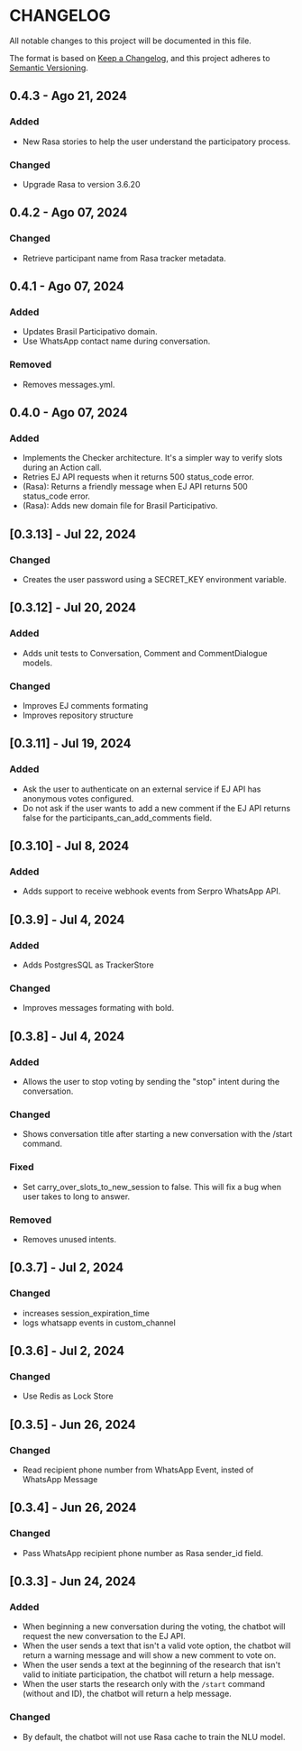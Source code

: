 # CHANGELOG

All notable changes to this project will be documented in this file.

The format is based on [Keep a Changelog](https://keepachangelog.com/en/1.1.0/),
and this project adheres to [Semantic Versioning](https://semver.org/spec/v2.0.0.html).


## 0.4.3 - Ago 21, 2024

### Added

- New Rasa stories to help the user understand the participatory process.

### Changed

-  Upgrade Rasa to version 3.6.20


## 0.4.2 - Ago 07, 2024

### Changed

- Retrieve participant name from Rasa tracker metadata.

## 0.4.1 - Ago 07, 2024

### Added

- Updates Brasil Participativo domain.
- Use WhatsApp contact name during conversation.

### Removed

- Removes messages.yml.

## 0.4.0 - Ago 07, 2024

### Added

- Implements the Checker architecture. It's a simpler way to verify slots during an Action call. 
- Retries EJ API requests when it returns 500 status_code error.
- (Rasa): Returns a friendly message when EJ API returns 500 status_code error.
- (Rasa): Adds new domain file for Brasil Participativo.

## [0.3.13] - Jul 22, 2024

### Changed

- Creates the user password using a SECRET_KEY environment variable.

## [0.3.12] - Jul 20, 2024

### Added

- Adds unit tests to Conversation, Comment and CommentDialogue models.

### Changed

- Improves EJ comments formating
- Improves repository structure


## [0.3.11] - Jul 19, 2024

### Added

- Ask the user to authenticate on an external service if EJ API has anonymous votes configured.
- Do not ask if the user wants to add a new comment if the EJ API returns false for the participants_can_add_comments field.

## [0.3.10] - Jul 8, 2024

### Added

- Adds support to receive webhook events from Serpro WhatsApp API.

## [0.3.9] - Jul 4, 2024

### Added

- Adds PostgresSQL as TrackerStore 

### Changed

- Improves messages formating with bold.

## [0.3.8] - Jul 4, 2024

### Added

- Allows the user to stop voting by sending the "stop" intent during the conversation.

### Changed

- Shows conversation title after starting a new conversation with the /start command.

### Fixed

- Set carry_over_slots_to_new_session to false. This will fix a bug when user takes to long to answer.

### Removed

- Removes unused intents.

## [0.3.7] - Jul 2, 2024

### Changed

- increases session_expiration_time
- logs whatsapp events in custom_channel 

## [0.3.6] - Jul 2, 2024

### Changed

- Use Redis as Lock Store

## [0.3.5] - Jun 26, 2024

### Changed

- Read recipient phone number from WhatsApp Event, insted of WhatsApp Message

## [0.3.4] - Jun 26, 2024

### Changed

- Pass WhatsApp recipient phone number as Rasa sender_id field.


## [0.3.3] - Jun 24, 2024

### Added
- When beginning a new conversation during the voting, the chatbot will request the new conversation to the EJ API.
- When the user sends a text that isn't a valid vote option, the chatbot will return a warning message and will show a new comment to vote on.
- When the user sends a text at the beginning of the research that isn't valid to initiate participation, the chatbot will return a help message.
- When the user starts the research only with the `/start` command (without and ID), the chatbot will return a help message.

### Changed

- By default, the chatbot will not use Rasa cache to train the NLU model.
